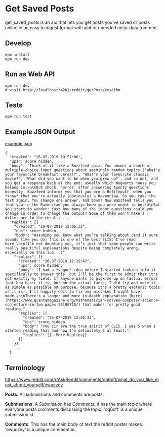 # Get Saved Posts

get_saved_posts is an api that lets you get posts you've saved or posts online in an easy to digest format with alot of uneeded meta-data trimmed.

## Develop

```
npm install
npm run dev
```

## Run as Web API

```
npm run dev
# visit http://localhost:4201/reddit/getPost/evsqjhn
```

## Tests

```
npm run test
```

<!--
## Run as code

Find the id of a comment in a reddit URL like this: https://www.reddit.com/r/bestof/comments/cl210q/the_truth_about_medicare_for_all/evsqjhn?utm_source=share&utm_medium=web2x

_cl210q_ is the comment id wwe want.

in [index.ts](index.ts) file, uncomment some of the code and place the id in one of the functions. Look for this code:

```
const content = await getPostByIdExpanded("ev0azy2", 0); // Replace ev0azy2 with another comment id
const json = JSON.stringify(content);
fs.writeFile("reddit_me.json", json, (err, result) => {
  if (err) console.log("error", err);
});
```

Then run

```
npx ts-node src/index.ts
// Outputs reddit_me.json
```
-->

## Example JSON Output

[example.json](example.json)

```
{
  "created": "26-07-2019 10:57:06",
  "ups": score hidden,
  "body": "Think of it like a Buzzfeed quiz. You answer a bunch of multiple-choice input questions about seemingly random topics ('What's your favourite breakfast cereal?', 'What's your favourite classic movie?', 'What did you want to be when you grew up?', and so on), and you get a response back at the end: usually which Hogwarts house you belong in.\n\nBut shock, horror: after answering twenty questions honestly, Buzzfeed informs you that you are a Hufflepuff, when you *know* that you're actually (obviously) a Ravenclaw. So you take the test again. You change one answer, and boom! Now Buzzfeed tells you that you're the Ravenclaw you always knew you were meant to be.\n\nBut you start to wonder: just how many of the input questions could you change in order to change the output? Some of them won't make a difference to the result; ...
  "replies": [{
    "created": "26-07-2019 12:05:32",
    "ups": score hidden,
    "body": "Assuming you know what you’re talking about (and it sure sounds like you do) this is one of the best ELI5s I’ve read here.\n\n(I’m not doubting you, it’s just that some people can write really beautiful explanations despite being completely wrong, especially on this sub...)",
    "replies": [{
      "created": "26-07-2019 12:15:47",
      "ups": score hidden,
      "body": "I had a *vague* idea before I started looking into it specifically to answer this, but I'll be the first to admit that it's not exactly my field. If anyone wants to pick me up on factual errors (not how basic it is, but on the actual facts; I did try and make it as simple as possible on purpose, because it's a pretty esoteric topic as it is), I'll happily edit to fix any mistakes I might have made.\n\nThere's a longer and more in-depth explanation [here](https://www.quantamagazine.org/mathematician-solves-computer-science-conjecture-in-two-pages-20190725/) that makes for pretty good reading.",
      "replies": [{
        "created": "26-07-2019 12:40:31",
        "ups": score hidden,
        "body": "You sir are the true spirit of ELI5. I was 5 when I started reading that and now I’m definitely 6 at least.",
        "replies": [{..More Replies}]
      }]
    }]
    ...
  }
```

## Terminology

https://www.reddit.com/r/AskReddit/comments/cq6xft/what_do_you_like_most_about_yourself/ewuczoy

**Posts**: All submissions and comments are posts.

**Submissions**: A _Submission_ has _Comments_. It has the main topic where everyone posts comments discussing the topic. 'cq6xft' is a unique submission id.

**Comments**: This has the main body of text the reddit poster makes. 'ewuczoy' is a unique comment id.
